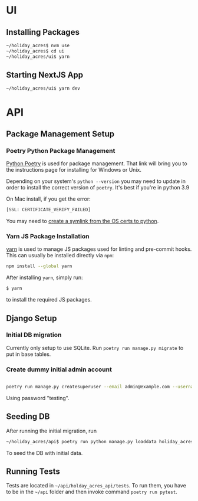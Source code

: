 # UI

## Installing Packages

```bash
~/holiday_acres$ nvm use
~/holiday_acres$ cd ui
~/holiday_acres/ui$ yarn
```

## Starting NextJS App

```bash
~/holiday_acres/ui$ yarn dev
```

# API

## Package Management Setup

### Poetry Python Package Management

[Python Poetry](https://python-poetry.org/docs/) is used for package management. That link will bring you to the instructions page for installing for Windows or Unix.

Depending on your system's `python --version` you may need to update in order to install the correct version of `poetry`. It's best if you're in python 3.9

On Mac install, if you get the error:

```bash
[SSL: CERTIFICATE_VERIFY_FAILED]
```

You may need to [create a symlink from the OS certs to python](https://github.com/python-poetry/poetry/issues/680#issuecomment-743921693).

### Yarn JS Package Installation

[yarn](https://classic.yarnpkg.com/lang/en/docs/install/) is used to manage JS packages used for linting and pre-commit hooks. This can usually be installed directly via `npm`:

```bash
npm install --global yarn
```

After installing `yarn`, simply run:

```bash
$ yarn
```

to install the required JS packages.

## Django Setup

### Initial DB migration

Currently only setup to use SQLite. Run `poetry run manage.py migrate` to put in base tables.

### Create dummy initial admin account

```bash

poetry run manage.py createsuperuser --email admin@example.com --username admin

```

Using password "testing".

## Seeding DB

After running the initial migration, run

```bash
~/holiday_acres/api$ poetry run python manage.py loaddata holiday_acres_api/seeds/0001_initial_seed.json
```

To seed the DB with initial data.

## Running Tests

Tests are located in `~/api/holday_acres_api/tests`. To run them, you have to be in the `~/api` folder and then invoke command `poetry run pytest`.
